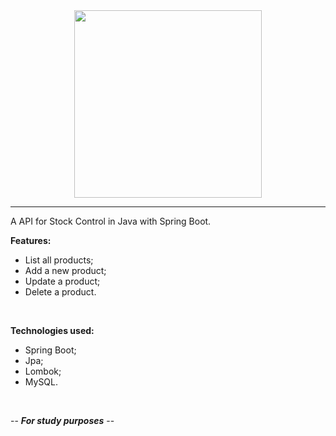 <div align="center">
  <img style="width: 300px;" src="https://media.giphy.com/media/l2aQDfA2Ky15oxtYLn/giphy-downsized-large.gif" />
</div>

---

A API for Stock Control in Java with Spring Boot.

**Features:**
- List all products;
- Add a new product;
- Update a product;
- Delete a product.

</br>

**Technologies used:**
- Spring Boot;
- Jpa;
- Lombok;
- MySQL.

</br>

-- ***For study purposes*** --
